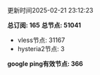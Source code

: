 更新时间2025-02-21 23:12:23

**总订阅: 165**
**总节点: 51041**
- vless节点: 31167
- hysteria2节点: 3

**google ping有效节点: 366**
